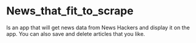 # News_that_fit_to_scrape
Is an app that will get news data from News Hackers and display it on the app. You can also save and delete articles that you like. 


